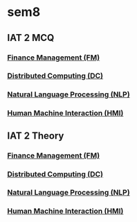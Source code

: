 # sem8

## IAT 2 MCQ

### [Finance Management (FM)](notes/IAT2/MCQ/fm.md)

### [Distributed Computing (DC)](notes/IAT2/MCQ/dc.md)

### [Natural Language Processing (NLP)](notes/IAT2/MCQ/nlp.md)

### [Human Machine Interaction (HMI)](notes/IAT2/MCQ/hmi.md)


## IAT 2 Theory

### [Finance Management (FM)](notes/IAT2/Theory/fm.md)

### [Distributed Computing (DC)](notes/IAT2/Theory/dc.md)

### [Natural Language Processing (NLP)](notes/IAT2/Theory/nlp.md)

### [Human Machine Interaction (HMI)](notes/IAT2/Theory/hmi.md)